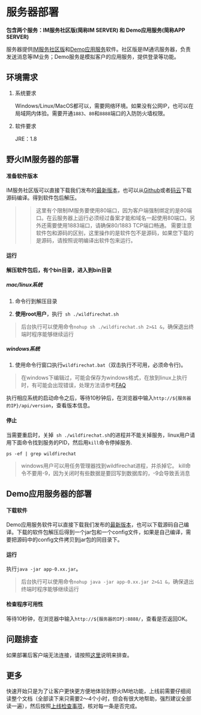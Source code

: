 # 服务器部署

**包含两个服务：IM服务社区版(简称IM SERVER) 和 Demo应用服务(简称APP SERVER)**

服务器提供[IM服务社区版](https://github.com/wildfirechat/im-server/releases)和[Demo应用服务](https://github.com/wildfirechat/app_server/releases)软件。社区版是IM通讯服务器，负责发送消息等IM业务；Demo服务是模拟客户的应用服务，提供登录等功能。

## 环境需求
1. 系统要求

   Windows/Linux/MacOS都可以，需要网络环境。如果没有公网IP，也可以在局域网内体验。需要开通```1883```、```80```和```8888```端口的入防防火墙权限。
2. 软件要求

   JRE：1.8


## 野火IM服务器的部署
#### 准备软件版本
IM服务社区版可以直接下载我们发布的[最新版本](http://static.wildfirechat.cn/distribution-latest-bundle-tar.tar.gz)，也可以从[Github](https://github.com/wildfirechat/im-server)或者[码云](https://gitee.com/wfchat/im-server)下载源码编译。得到软件包后解压。
>> 这里有个限制IM服务要使用80端口，因为客户端强制绑定的是80端口。在云服务器上运行必须经过备案才能和域名一起使用80端口。另外还需要使用1883端口，请确保80/1883 TCP端口畅通。
>> 需要注意软件包和源码的区别，这里操作的是软件包不是源码，如果您下载的是源码，请按照说明编译出软件包来运行。

#### 运行

**解压软件包后，有个bin目录，进入到bin目录**

##### mac/linux系统

  1. 命令行到解压目录

  2. **使用root用户**，执行``` sh ./wildfirechat.sh```
> 后台执行可以使用命令```nohup sh ./wildfirechat.sh 2>&1 &```，确保退出终端时程序能够继续运行

##### windows系统

1. 使用命令行窗口执行```wildfirechat.bat```（双击执行不可用，必须命令行)。

> 在windows下编辑过，可能会保存为windows格式，在放到linux上执行时，有可能会出现错误，处理方法请参考[FAQ](https://docs.wildfirechat.cn/faq/server.html)


执行相应系统的启动命令之后，等待10秒钟后，在浏览器中输入```http://${服务器的IP}/api/version```，查看版本信息。

#### 停止
当需要重启时，关掉``` sh ./wildfirechat.sh```的进程并不能关掉服务，linux用户请用下面命令找到服务的PID，然后用```kill```命令停掉服务.
```
ps -ef | grep wildfirechat
```
> windows用户可以用任务管理器找到wildfirechat进程，并杀掉它。
> kill命令不要用-9，因为关闭时有些数据是要回写到数据库的，-9会导致丢消息

## Demo应用服务器的部署
#### 下载软件
Demo应用服务软件可以直接下载我们发布的[最新版本](http://static.wildfirechat.cn/app-server-release-latest.tar.gz)，也可以下载源码自己编译。下载的软件包解压后得到一个jar包和一个config文件，如果是自己编译，需要把源码中的config文件拷贝到jar包的同目录下。

#### 运行
执行```java -jar app-0.xx.jar```。
> 后台执行可以使用命令```nohup java -jar app-0.xx.jar 2>&1 &```，确保退出终端时程序能够继续运行

#### 检查程序可用性
等待10秒钟，在浏览器中输入```http://${服务器的IP}:8888/```，查看是否返回OK。

## 问题排查
如果部署后客户端无法连接，请按照[这里](../faq/server/q2.md)说明来排查。

## 更多
快速开始只是为了让客户更快更方便地体验到野火IM地功能，上线前需要仔细阅读整个文档（全部读下来只需要2～4个小时，但会有很大地帮助，强烈建议全部读一遍），然后按照[上线检查事项](../blogs/上线检查事项.md)，核对每一条是否完成。

